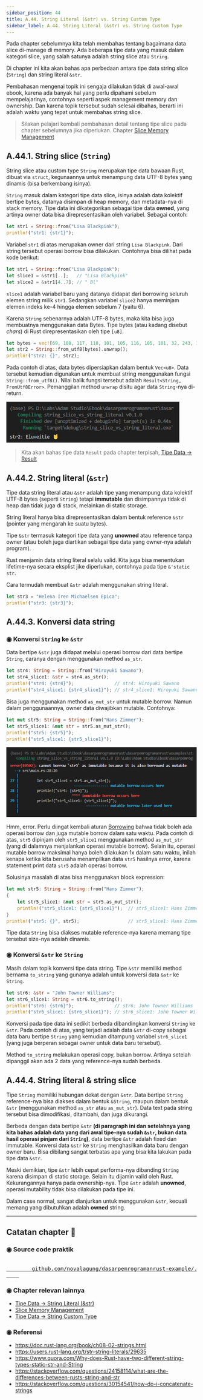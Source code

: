 ```yaml
---
sidebar_position: 44
title: A.44. String Literal (&str) vs. String Custom Type
sidebar_label: A.44. String Literal (&str) vs. String Custom Type
---
```


Pada chapter sebelumnya kita telah membahas tentang bagaimana data slice di-manage di memory. Ada beberapa tipe data yang masuk dalam kategori slice, yang salah satunya adalah string slice atau `String`.

Di chapter ini kita akan bahas apa perbedaan antara tipe data string slice (`String`) dan string literal `&str`.

Pembahasan mengenai topik ini sengaja dilakukan tidak di awal-awal ebook, karena ada banyak hal yang perlu dipahami sebelum mempelajarinya, contohnya seperti aspek management memory dan ownership. Dan karena topik tersebut sudah selesai dibahas, berarti ini adalah waktu yang tepat untuk membahas string slice.

> Silakan pelajari kembali pembahasan detail tentang tipe slice pada chapter sebelumnya jika diperlukan. Chapter [Slice Memory Management](/basic/slice-memory-management)

## A.44.1. String slice (`String`)

String slice atau custom type `String` merupakan tipe data bawaan Rust, dibuat via `struct`, kegunaannya untuk menampung data UTF-8 bytes yang dinamis (bisa berkembang isinya).

`String` masuk dalam kategori tipe data slice, isinya adalah data kolektif bertipe bytes, datanya disimpan di heap memory, dan metadata-nya di stack memory. Tipe data ini dikategorikan sebagai tipe data **owned**, yang artinya owner data bisa direpresentasikan oleh variabel. Sebagai contoh:

```rust
let str1 = String::from("Lisa Blackpink");
println!("str1: {str1}");
```

Variabel `str1` di atas merupakan owner dari string `Lisa Blackpink`. Dari string tersebut operasi borrow bisa dilakukan. Contohnya bisa dilihat pada kode berikut:

```rust
let str1 = String::from("Lisa Blackpink");
let slice1 = &str1[..];   // "Lisa Blackpink"
let slice2 = &str1[4..7]; // " Bl"
```

`slice1` adalah variabel baru yang datanya didapat dari borrowing seluruh elemen string milik `str1`. Sedangkan variabel `slice2` hanya meminjam elemen indeks ke-4 hingga elemen sebelum 7 (yaitu 6).

Karena `String` sebenarnya adalah UTF-8 bytes, maka kita bisa juga membuatnya menggunakan data Bytes. Tipe bytes (atau kadang disebut *chars*) di Rust direpresentasikan oleh tipe `[u8]`.

```rust
let bytes = vec![69, 108, 117, 118, 101, 105, 116, 105, 101, 32, 243, 159, 164, 152];
let str2 = String::from_utf8(bytes).unwrap();
println!("str2: {}", str2);
```

Pada contoh di atas, data bytes dipersiapkan dalam bentuk `Vec<u8>`. Data tersebut kemudian digunakan untuk membuat string menggunakan fungsi `String::from_utf8()`. Nilai balik fungsi tersebut adalah `Result<String, FromUtf8Error>`. Pemanggilan method `unwrap` disitu agar data `String`-nya di-return.

![String slcie vs string literal](img/string-slice-vs-string-literal-1.png)

> Kita akan bahas tipe data `Result` pada chapter terpisah, [Tipe Data → Result](/basic/result-type)

## A.44.2. String literal (`&str`)

Tipe data string literal atau `&str` adalah tipe yang menampung data kolektif UTF-8 bytes (seperti `String`) tetapi **immutable** dan disimpannya tidak di heap dan tidak juga di stack, melainkan di static storage.

String literal hanya bisa direpresentasikan dalam bentuk reference `&str` (pointer yang mengarah ke suatu bytes).

Tipe `&str` termasuk kategori tipe data yang **unowned** atau reference tanpa owner (atau boleh juga diartikan sebagai tipe data yang owner-nya adalah program).

Rust menjamin data string literal selalu valid. Kita juga bisa menentukan lifetime-nya secara eksplist jike diperlukan, contohnya pada tipe `&'static str`.

Cara termudah membuat `&str` adalah menggunakan string literal.

```rust
let str3 = "Helena Iren Michaelsen Epica";
println!("str3: {str3}");
```

## A.44.3. Konversi data string

### ◉ Konversi `String` ke `&str`

Data bertipe `&str` juga didapat melalui operasi borrow dari data bertipe `String`, caranya dengan menggunakan method `as_str`.

```rust
let str4: String = String::from("Hiroyuki Sawano");
let str4_slice1: &str = str4.as_str();
println!("str4: {str4}");               // str4: Hiroyuki Sawano
println!("str4_slice1: {str4_slice1}"); // str4_slice1: Hiroyuki Sawano
```

Bisa juga menggunakan method `as_mut_str` untuk mutable borrow. Namun dalam penggunaannya, owner data diwajibkan mutable. Contohnya:

```rust
let mut str5: String = String::from("Hans Zimmer");
let str5_slice1: &mut str = str5.as_mut_str();
println!("str5: {str5}");
println!("str5_slice1: {str5_slice1}");
```

![String slcie vs string literal](img/string-slice-vs-string-literal-2.png)

Hmm, error. Perlu diingat kembali aturan [Borrowing](/basic/borrowing) bahwa tidak boleh ada operasi borrow dan juga mutable borrow dalam satu waktu. Pada contoh di atas, `str5` dipinjam oleh `str5_slice1` menggunakan method `as_mut_str` (yang di dalamnya menjalankan operasi mutable borrow). Selain itu, operasi mutable borrow maksimal hanya boleh dilakukan 1x dalam satu waktu, inilah kenapa ketika kita berusaha menampilkan data `str5` hasilnya error, karena statement print data `str5` adalah operasi borrow.

Solusinya masalah di atas bisa menggunakan block expression:

```rust
let mut str5: String = String::from("Hans Zimmer");
{
    let str5_slice1: &mut str = str5.as_mut_str();
    println!("str5_slice1: {str5_slice1}");  // str5_slice1: Hans Zimmer
}
println!("str5: {}", str5);                  // str5_slice1: Hans Zimmer
```

Tipe data `String` bisa diakses mutable reference-nya karena memang tipe tersebut size-nya adalah dinamis.

### ◉ Konversi `&str` ke `String`

Masih dalam topik konversi tipe data string. Tipe `&str` memiliki method bernama `to_string` yang gunanya adalah untuk konversi data `&str` ke `String`.

```rust
let str6: &str = "John Towner Williams";
let str6_slice1: String = str6.to_string();
println!("str6: {str6}");               // str6: John Towner Williams
println!("str6_slice1: {str6_slice1}"); // str6_slice1: John Towner Williams
```

Konversi pada tipe data ini sedikit berbeda dibandingkan konversi `String` ke `&str`. Pada contoh di atas, yang terjadi adalah data `&str` di-copy sebagai data baru bertipe `String` yang kemudian ditampung variabel `str6_slice1` (yang juga berperan sebagai owner untuk data baru tersebut).

Method `to_string` melakukan operasi copy, bukan borrow. Artinya setelah dipanggil akan ada 2 data yang reference-nya sudah berbeda.

## A.44.4. String literal & string slice

Tipe `String` memiliki hubungan dekat dengan `&str`. Data bertipe `String` reference-nya bisa diakses dalam bentuk `&String`, maupun dalam bentuk `&str` (menggunakan method `as_str` atau `as_mut_str`). Data text pada string tersebut bisa dimodifikasi, ditambahi, dan juga dikurangi.

Berbeda dengan data bertipe `&str` **(di paragraph ini dan setelahnya yang kita bahas adalah data yang dari awal tipe-nya sudah `&str`, bukan data hasil operasi pinjam dari `String`)**, data bertipe `&str` adalah fixed dan immutable. Konversi data `&str` ke `String` menghasilkan data baru dengan owner baru. Bisa dibilang sangat terbatas apa yang bisa kita lakukan pada tipe data `&str`.

Meski demikian, tipe `&str` lebih cepat performa-nya dibanding `String` karena disimpan di static storage. Selain itu dijamin valid oleh Rust. Kekurangannya hanya pada ownership-nya. Tipe `&str` adalah **unowned**, operasi mutability tidak bisa dilakukan pada tipe ini.

Dalam case normal, sangat dianjurkan untuk menggunakan `&str`, kecuali memang yang dibutuhkan adalah **owned** string.

---

## Catatan chapter 📑

### ◉ Source code praktik

<pre>
    <a href="https://github.com/novalagung/dasarpemrogramanrust-example/tree/master/string_slice_vs_string_literal">
        github.com/novalagung/dasarpemrogramanrust-example/../string_slice_vs_string_literal
    </a>
</pre>

### ◉ Chapter relevan lainnya

- [Tipe Data → String Literal (&str)](/basic/tipe-data-string-literal)
- [Slice Memory Management](/basic/slice-memory-management)
- [Tipe Data → String Custom Type](/basic/tipe-data-custom-type-string-slice)

### ◉ Referensi

- https://doc.rust-lang.org/book/ch08-02-strings.html
- https://users.rust-lang.org/t/str-string-literals/29635
- https://www.quora.com/Why-does-Rust-have-two-different-string-types-static-str-and-String
- https://stackoverflow.com/questions/24158114/what-are-the-differences-between-rusts-string-and-str
- https://stackoverflow.com/questions/30154541/how-do-i-concatenate-strings
